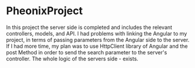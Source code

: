 # PheonixProject

In this project the server side is completed and includes the relevant controllers, models, and API.
I had problems with linking the Angular to my project, in terms of passing parameters from the Angular side to the server.
If I had more time, my plan was to use HttpClient library of Angular and the post Method in order to send the search parameter to the server's controller.
The whole logic of the servers side - exists.


